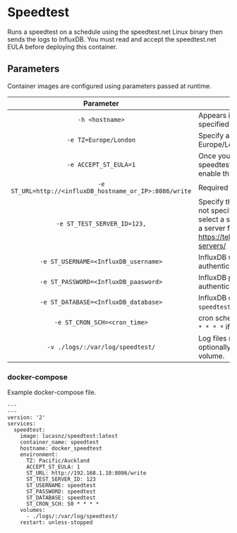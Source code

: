 # Speedtest
Runs a speedtest on a schedule using the speedtest.net Linux binary then sends the logs to InfluxDB. You must read and accept the speedtest.net EULA before deploying this container.

## Parameters

Container images are configured using parameters passed at runtime.

| Parameter | Function |
| :----: | --- |
| `-h <hostname>` | Appears in InfluxDB logs. If not specified the container ID will be used. |
| `-e TZ=Europe/London` | Specify a time zone to use e.g. Europe/London. |
| `-e ACCEPT_ST_EULA=1` | Once you've reviewed the speedtest.net EULA and accepted enable this environment variable. |
| `-e ST_URL=http://<influxDB_hostname_or_IP>:8086/write` | Required URL for InfluxDB. |
| `-e ST_TEST_SERVER_ID=123,` | Specify they speedtest server by ID. If not specified, the binary will auto-select a server. For best results, select a server from: https://telcodb.net/explore/speedtest-servers/ |
| `-e ST_USERNAME=<InfluxDB_username>` | InfluxDB username (required if authentication is enabled in InfluxDB). |
| `-e ST_PASSWORD=<InfluxDB_paasword>` | InfluxDB password (required if authentication is enabled in InfluxDB). |
| `-e ST_DATABASE=<InfluxDB_database>` | InfluxDB database. Defaults to `speedtest` if not specified. |
| `-e ST_CRON_SCH=<cron_time>` | cron schedule for test. Defaults to `10 * * * *` if not specified. |
| `-v ./logs/:/var/log/speedtest/` | Log files reside here and can optionally be retained by mapping the volume. |

### docker-compose

Example docker-compose file.

```
---
---
version: '2'
services:
  speedtest:
    image: lucasnz/speedtest:latest
    container_name: speedtest
    hostname: docker_speedtest
    environment:
      TZ: Pacific/Auckland
      ACCEPT_ST_EULA: 1
      ST_URL: http://192.168.1.10:8086/write
      ST_TEST_SERVER_ID: 123
      ST_USERNAME: speedtest
      ST_PASSWORD: speedtest
      ST_DATABASE: speedtest
      ST_CRON_SCH: 50 * * * *
    volumes:
      - ./logs/:/var/log/speedtest/
    restart: unless-stopped
```

